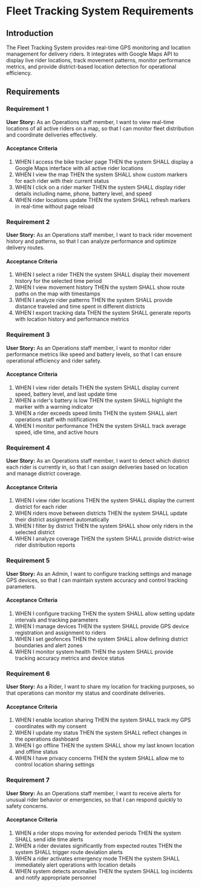 # Fleet Tracking System Requirements

## Introduction

The Fleet Tracking System provides real-time GPS monitoring and location management for delivery riders. It integrates with Google Maps API to display live rider locations, track movement patterns, monitor performance metrics, and provide district-based location detection for operational efficiency.

## Requirements

### Requirement 1

**User Story:** As an Operations staff member, I want to view real-time locations of all active riders on a map, so that I can monitor fleet distribution and coordinate deliveries effectively.

#### Acceptance Criteria

1. WHEN I access the bike tracker page THEN the system SHALL display a Google Maps interface with all active rider locations
2. WHEN I view the map THEN the system SHALL show custom markers for each rider with their current status
3. WHEN I click on a rider marker THEN the system SHALL display rider details including name, phone, battery level, and speed
4. WHEN rider locations update THEN the system SHALL refresh markers in real-time without page reload

### Requirement 2

**User Story:** As an Operations staff member, I want to track rider movement history and patterns, so that I can analyze performance and optimize delivery routes.

#### Acceptance Criteria

1. WHEN I select a rider THEN the system SHALL display their movement history for the selected time period
2. WHEN I view movement history THEN the system SHALL show route paths on the map with timestamps
3. WHEN I analyze rider patterns THEN the system SHALL provide distance traveled and time spent in different districts
4. WHEN I export tracking data THEN the system SHALL generate reports with location history and performance metrics

### Requirement 3

**User Story:** As an Operations staff member, I want to monitor rider performance metrics like speed and battery levels, so that I can ensure operational efficiency and rider safety.

#### Acceptance Criteria

1. WHEN I view rider details THEN the system SHALL display current speed, battery level, and last update time
2. WHEN a rider's battery is low THEN the system SHALL highlight the marker with a warning indicator
3. WHEN a rider exceeds speed limits THEN the system SHALL alert operations staff with notifications
4. WHEN I monitor performance THEN the system SHALL track average speed, idle time, and active hours

### Requirement 4

**User Story:** As an Operations staff member, I want to detect which district each rider is currently in, so that I can assign deliveries based on location and manage district coverage.

#### Acceptance Criteria

1. WHEN I view rider locations THEN the system SHALL display the current district for each rider
2. WHEN riders move between districts THEN the system SHALL update their district assignment automatically
3. WHEN I filter by district THEN the system SHALL show only riders in the selected district
4. WHEN I analyze coverage THEN the system SHALL provide district-wise rider distribution reports

### Requirement 5

**User Story:** As an Admin, I want to configure tracking settings and manage GPS devices, so that I can maintain system accuracy and control tracking parameters.

#### Acceptance Criteria

1. WHEN I configure tracking THEN the system SHALL allow setting update intervals and tracking parameters
2. WHEN I manage devices THEN the system SHALL provide GPS device registration and assignment to riders
3. WHEN I set geofences THEN the system SHALL allow defining district boundaries and alert zones
4. WHEN I monitor system health THEN the system SHALL provide tracking accuracy metrics and device status

### Requirement 6

**User Story:** As a Rider, I want to share my location for tracking purposes, so that operations can monitor my status and coordinate deliveries.

#### Acceptance Criteria

1. WHEN I enable location sharing THEN the system SHALL track my GPS coordinates with my consent
2. WHEN I update my status THEN the system SHALL reflect changes in the operations dashboard
3. WHEN I go offline THEN the system SHALL show my last known location and offline status
4. WHEN I have privacy concerns THEN the system SHALL allow me to control location sharing settings

### Requirement 7

**User Story:** As an Operations staff member, I want to receive alerts for unusual rider behavior or emergencies, so that I can respond quickly to safety concerns.

#### Acceptance Criteria

1. WHEN a rider stops moving for extended periods THEN the system SHALL send idle time alerts
2. WHEN a rider deviates significantly from expected routes THEN the system SHALL trigger route deviation alerts
3. WHEN a rider activates emergency mode THEN the system SHALL immediately alert operations with location details
4. WHEN system detects anomalies THEN the system SHALL log incidents and notify appropriate personnel